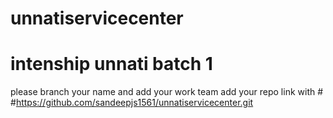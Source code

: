 # unnatiservicecenter
# intenship unnati batch 1
please branch your name and add your work team
add your repo link with #
#https://github.com/sandeepjs1561/unnatiservicecenter.git
